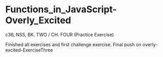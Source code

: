 # Functions_in_JavaScript-Overly_Excited
c36, NSS, BK. TWO / CH. FOUR (Practice Exercise)

Finished all exercises and first challenge exercise. Final push on overly-excited-ExerciseThree 
